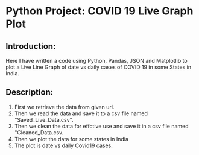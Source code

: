  # Python Project: COVID 19 Live Graph Plot
## Introduction:
Here I have written a code using Python, Pandas, JSON and Matplotlib to plot a Live Line Graph of date vs daily cases of COVID 19 in some States in India.

## Description:
1. First we retrieve the data from given url.
2. Then we read the data and save it to a csv file named "Saved_Live_Data.csv".
3. Then we clean the data for effctive use and save it in a csv file named "Cleaned_Data.csv.
4. Then we plot the data for some states in India
5. The plot is date vs daily Covid19 cases.
